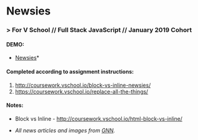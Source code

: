 # Newsies
### > For V School // Full Stack JavaScript // January 2019 Cohort

#### DEMO: 
- <a href="http://htmlpreview.github.com/?https://github.com/yummywakame/V-School-Assignments/blob/master/exercises/week-01/08-09-newsies/index.html">Newsies</a>*

#### Completed according to assignment instructions: 
1. http://coursework.vschool.io/block-vs-inline-newsies/
2. https://coursework.vschool.io/replace-all-the-things/

#### Notes:
- Block vs Inline - http://coursework.vschool.io/html-block-vs-inline/

* <i>All news articles and images from <a href="https://www.goodnewsnetwork.org">GNN</a>.</i>
